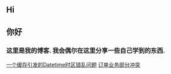 ## Hi
## 你好
### 这里是我的博客. 我会偶尔在这里分享一些自己学到的东西.
[一个缓存引发的Datetime时区错乱问题](/202111/一个缓存引发的Datetime时区错乱问题.md)
[订单业务部分冲突](/202111/关于处理业务并发的一些思考.md)